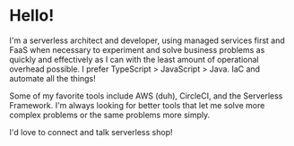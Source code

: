 # Hello!

I'm a serverless architect and developer, using managed services first and FaaS when necessary to experiment and solve business problems as quickly and effectively as I can with the least amount of operational overhead possible.  I prefer TypeScript > JavaScript > Java.  IaC and automate all the things!

Some of my favorite tools include AWS (duh), CircleCI, and the Serverless Framework.  I'm always looking for better tools that let me solve more complex problems or the same problems more simply.

I'd love to connect and talk serverless shop!

<img height="0" src="https://b7z7o7y5fi.execute-api.us-east-1.amazonaws.com/v1/readme/visits/github/manwaring/manwaring?style=flat-square">
